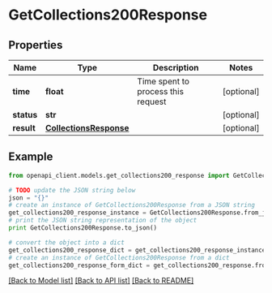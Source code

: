 # GetCollections200Response


## Properties
Name | Type | Description | Notes
------------ | ------------- | ------------- | -------------
**time** | **float** | Time spent to process this request | [optional] 
**status** | **str** |  | [optional] 
**result** | [**CollectionsResponse**](CollectionsResponse.md) |  | [optional] 

## Example

```python
from openapi_client.models.get_collections200_response import GetCollections200Response

# TODO update the JSON string below
json = "{}"
# create an instance of GetCollections200Response from a JSON string
get_collections200_response_instance = GetCollections200Response.from_json(json)
# print the JSON string representation of the object
print GetCollections200Response.to_json()

# convert the object into a dict
get_collections200_response_dict = get_collections200_response_instance.to_dict()
# create an instance of GetCollections200Response from a dict
get_collections200_response_form_dict = get_collections200_response.from_dict(get_collections200_response_dict)
```
[[Back to Model list]](../README.md#documentation-for-models) [[Back to API list]](../README.md#documentation-for-api-endpoints) [[Back to README]](../README.md)


